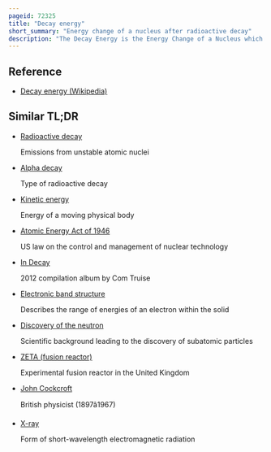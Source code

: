 ```yaml
---
pageid: 72325
title: "Decay energy"
short_summary: "Energy change of a nucleus after radioactive decay"
description: "The Decay Energy is the Energy Change of a Nucleus which underwent a radioactive Decay. Radioactive Decay is the Process of the atomic Nucleus losing Energy by emitting ionizing Particles and Radiation. This Decay or Loss of Energy Results in an Atom of a specific Type becoming an Atom of a different Type."
---
```


## Reference

- [Decay energy (Wikipedia)](https://en.wikipedia.org/?curid=72325)

## Similar TL;DR

- [Radioactive decay](/tldr/en/radioactive-decay)

  Emissions from unstable atomic nuclei

- [Alpha decay](/tldr/en/alpha-decay)

  Type of radioactive decay

- [Kinetic energy](/tldr/en/kinetic-energy)

  Energy of a moving physical body

- [Atomic Energy Act of 1946](/tldr/en/atomic-energy-act-of-1946)

  US law on the control and management of nuclear technology

- [In Decay](/tldr/en/in-decay)

  2012 compilation album by Com Truise

- [Electronic band structure](/tldr/en/electronic-band-structure)

  Describes the range of energies of an electron within the solid

- [Discovery of the neutron](/tldr/en/discovery-of-the-neutron)

  Scientific background leading to the discovery of subatomic particles

- [ZETA (fusion reactor)](/tldr/en/zeta-fusion-reactor)

  Experimental fusion reactor in the United Kingdom

- [John Cockcroft](/tldr/en/john-cockcroft)

  British physicist (1897â1967)

- [X-ray](/tldr/en/x-ray)

  Form of short-wavelength electromagnetic radiation
